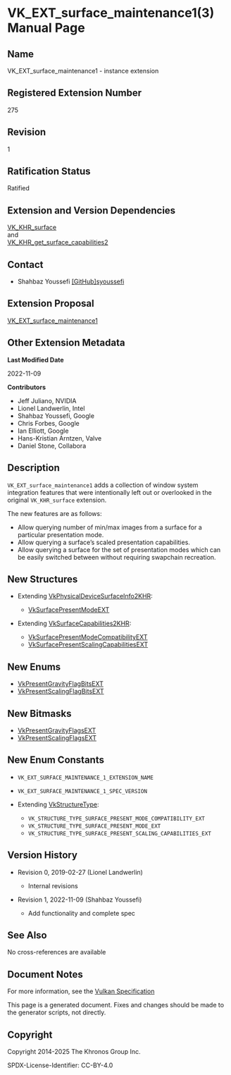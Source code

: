 # VK\_EXT\_surface\_maintenance1(3) Manual Page

## Name

VK\_EXT\_surface\_maintenance1 - instance extension



## [](#_registered_extension_number)Registered Extension Number

275

## [](#_revision)Revision

1

## [](#_ratification_status)Ratification Status

Ratified

## [](#_extension_and_version_dependencies)Extension and Version Dependencies

[VK\_KHR\_surface](https://registry.khronos.org/vulkan/specs/latest/man/html/VK_KHR_surface.html)  
and  
[VK\_KHR\_get\_surface\_capabilities2](https://registry.khronos.org/vulkan/specs/latest/man/html/VK_KHR_get_surface_capabilities2.html)

## [](#_contact)Contact

- Shahbaz Youssefi [\[GitHub\]syoussefi](https://github.com/KhronosGroup/Vulkan-Docs/issues/new?body=%5BVK_EXT_surface_maintenance1%5D%20%40syoussefi%0A%2AHere%20describe%20the%20issue%20or%20question%20you%20have%20about%20the%20VK_EXT_surface_maintenance1%20extension%2A)

## [](#_extension_proposal)Extension Proposal

[VK\_EXT\_surface\_maintenance1](https://github.com/KhronosGroup/Vulkan-Docs/tree/main/proposals/VK_EXT_surface_maintenance1.adoc)

## [](#_other_extension_metadata)Other Extension Metadata

**Last Modified Date**

2022-11-09

**Contributors**

- Jeff Juliano, NVIDIA
- Lionel Landwerlin, Intel
- Shahbaz Youssefi, Google
- Chris Forbes, Google
- Ian Elliott, Google
- Hans-Kristian Arntzen, Valve
- Daniel Stone, Collabora

## [](#_description)Description

`VK_EXT_surface_maintenance1` adds a collection of window system integration features that were intentionally left out or overlooked in the original `VK_KHR_surface` extension.

The new features are as follows:

- Allow querying number of min/max images from a surface for a particular presentation mode.
- Allow querying a surface’s scaled presentation capabilities.
- Allow querying a surface for the set of presentation modes which can be easily switched between without requiring swapchain recreation.

## [](#_new_structures)New Structures

- Extending [VkPhysicalDeviceSurfaceInfo2KHR](https://registry.khronos.org/vulkan/specs/latest/man/html/VkPhysicalDeviceSurfaceInfo2KHR.html):
  
  - [VkSurfacePresentModeEXT](https://registry.khronos.org/vulkan/specs/latest/man/html/VkSurfacePresentModeEXT.html)
- Extending [VkSurfaceCapabilities2KHR](https://registry.khronos.org/vulkan/specs/latest/man/html/VkSurfaceCapabilities2KHR.html):
  
  - [VkSurfacePresentModeCompatibilityEXT](https://registry.khronos.org/vulkan/specs/latest/man/html/VkSurfacePresentModeCompatibilityEXT.html)
  - [VkSurfacePresentScalingCapabilitiesEXT](https://registry.khronos.org/vulkan/specs/latest/man/html/VkSurfacePresentScalingCapabilitiesEXT.html)

## [](#_new_enums)New Enums

- [VkPresentGravityFlagBitsEXT](https://registry.khronos.org/vulkan/specs/latest/man/html/VkPresentGravityFlagBitsEXT.html)
- [VkPresentScalingFlagBitsEXT](https://registry.khronos.org/vulkan/specs/latest/man/html/VkPresentScalingFlagBitsEXT.html)

## [](#_new_bitmasks)New Bitmasks

- [VkPresentGravityFlagsEXT](https://registry.khronos.org/vulkan/specs/latest/man/html/VkPresentGravityFlagsEXT.html)
- [VkPresentScalingFlagsEXT](https://registry.khronos.org/vulkan/specs/latest/man/html/VkPresentScalingFlagsEXT.html)

## [](#_new_enum_constants)New Enum Constants

- `VK_EXT_SURFACE_MAINTENANCE_1_EXTENSION_NAME`
- `VK_EXT_SURFACE_MAINTENANCE_1_SPEC_VERSION`
- Extending [VkStructureType](https://registry.khronos.org/vulkan/specs/latest/man/html/VkStructureType.html):
  
  - `VK_STRUCTURE_TYPE_SURFACE_PRESENT_MODE_COMPATIBILITY_EXT`
  - `VK_STRUCTURE_TYPE_SURFACE_PRESENT_MODE_EXT`
  - `VK_STRUCTURE_TYPE_SURFACE_PRESENT_SCALING_CAPABILITIES_EXT`

## [](#_version_history)Version History

- Revision 0, 2019-02-27 (Lionel Landwerlin)
  
  - Internal revisions
- Revision 1, 2022-11-09 (Shahbaz Youssefi)
  
  - Add functionality and complete spec

## [](#_see_also)See Also

No cross-references are available

## [](#_document_notes)Document Notes

For more information, see the [Vulkan Specification](https://registry.khronos.org/vulkan/specs/latest/html/vkspec.html#VK_EXT_surface_maintenance1)

This page is a generated document. Fixes and changes should be made to the generator scripts, not directly.

## [](#_copyright)Copyright

Copyright 2014-2025 The Khronos Group Inc.

SPDX-License-Identifier: CC-BY-4.0